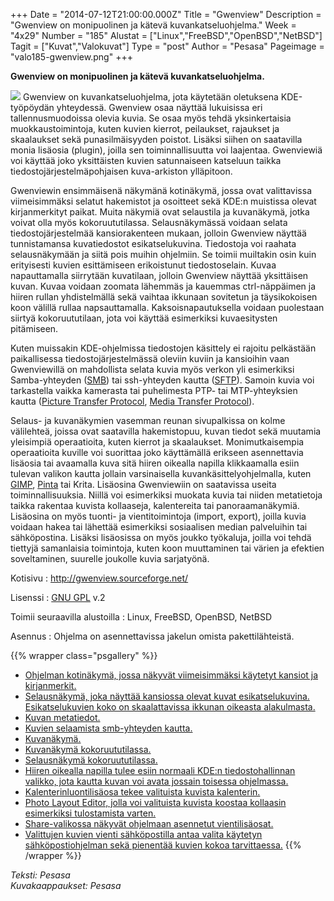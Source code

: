 +++
Date = "2014-07-12T21:00:00.000Z"
Title = "Gwenview"
Description = "Gwenview on monipuolinen ja kätevä kuvankatseluohjelma."
Week = "4x29"
Number = "185"
Alustat = ["Linux","FreeBSD","OpenBSD","NetBSD"]
Tagit = ["Kuvat","Valokuvat"]
Type = "post"
Author = "Pesasa"
Pageimage = "valo185-gwenview.png"
+++


**Gwenview on monipuolinen ja kätevä kuvankatseluohjelma.**

![ ](/images/valo185-gwenview.png "fig:valo185-gwenview.png") Gwenview on
kuvankatseluohjelma, jota käytetään oletuksena KDE-työpöydän yhteydessä.
Gwenview osaa näyttää lukuisissa eri tallennusmuodoissa olevia kuvia. Se
osaa myös tehdä yksinkertaisia muokkaustoimintoja, kuten kuvien kierrot,
peilaukset, rajaukset ja skaalaukset sekä punasilmäisyyden poistot.
Lisäksi siihen on saatavilla monia lisäosia (plugin), joilla sen
toiminnallisuutta voi laajentaa. Gwenviewiä voi käyttää joko
yksittäisten kuvien satunnaiseen katseluun taikka
tiedostojärjestelmäpohjaisen kuva-arkiston ylläpitoon.

Gwenviewin ensimmäisenä näkymänä kotinäkymä, jossa ovat valittavissa
viimeisimmäksi selatut hakemistot ja osoitteet sekä KDE:n muistissa
olevat kirjanmerkityt paikat. Muita näkymiä ovat selaustila ja
kuvanäkymä, jotka voivat olla myös kokoruututilassa. Selausnäkymässä
voidaan selata tiedostojärjestelmää kansiorakenteen mukaan, jolloin
Gwenview näyttää tunnistamansa kuvatiedostot esikatselukuvina.
Tiedostoja voi raahata selausnäkymään ja siitä pois muihin ohjelmiin. Se
toimii muiltakin osin kuin erityisesti kuvien esittämiseen erikoistunut
tiedostoselain. Kuvaa napauttamalla siirrytään kuvatilaan, jolloin
Gwenview näyttää yksittäisen kuvan. Kuvaa voidaan zoomata lähemmäs ja
kauemmas ctrl-näppäimen ja hiiren rullan yhdistelmällä sekä vaihtaa
ikkunaan sovitetun ja täysikokoisen koon välillä rullaa napsauttamalla.
Kaksoisnapautuksella voidaan puolestaan siirtyä kokoruututilaan, jota
voi käyttää esimerkiksi kuvaesitysten pitämiseen.

Kuten muissakin KDE-ohjelmissa tiedostojen käsittely ei rajoitu
pelkästään paikallisessa tiedostojärjestelmässä oleviin kuviin ja
kansioihin vaan Gwenviewillä on mahdollista selata kuvia myös verkon yli
esimerkiksi Samba-yhteyden
([SMB](http://en.wikipedia.org/wiki/Server_Message_Block)) tai
ssh-yhteyden kautta
([SFTP](http://en.wikipedia.org/wiki/SSH_File_Transfer_Protocol)).
Samoin kuvia voi tarkastella vaikka kamerasta tai puhelimesta PTP- tai
MTP-yhteyksien kautta ([Picture Transfer
Protocol](http://en.wikipedia.org/wiki/Picture_Transfer_Protocol),
[Media Transfer
Protocol](http://en.wikipedia.org/wiki/Media_Transfer_Protocol)).

Selaus- ja kuvanäkymien vasemman reunan sivupalkissa on kolme
välilehteä, joissa ovat saatavilla hakemistopuu, kuvan tiedot sekä
muutamia yleisimpiä operaatioita, kuten kierrot ja skaalaukset.
Monimutkaisempia operaatioita kuville voi suorittaa joko käyttämällä
erikseen asennettavia lisäosia tai avaamalla kuva sitä hiiren oikealla
napilla klikkaamalla esiin tulevan valikon kautta jollain varsinaisella
kuvankäsittelyohjelmalla, kuten [GIMP](GIMP),
[Pinta](Pinta) tai Krita. Lisäosina Gwenviewiin on saatavissa
useita toiminnallisuuksia. Niillä voi esimerkiksi muokata kuvia tai
niiden metatietoja taikka rakentaa kuvista kollaaseja, kalentereita tai
panoraamanäkymiä. Lisäosina on myös tuonti- ja vientitoimintoja (import,
export), joilla kuvia voidaan hakea tai lähettää esimerkiksi sosiaalisen
median palveluihin tai sähköpostina. Lisäksi lisäosissa on myös joukko
työkaluja, joilla voi tehdä tiettyjä samanlaisia toimintoja, kuten koon
muuttaminen tai värien ja efektien soveltaminen, suurelle joukolle kuvia
sarjatyönä.

Kotisivu
:   <http://gwenview.sourceforge.net/>

Lisenssi
:   [GNU GPL](GNU_GPL) v.2

Toimii seuraavilla alustoilla
:   Linux, FreeBSD, OpenBSD, NetBSD

Asennus
:   Ohjelma on asennettavissa jakelun omista pakettilähteistä.

{{% wrapper class="psgallery" %}}
-   [Ohjelman kotinäkymä, jossa näkyvät viimeisimmäksi käytetyt kansiot
    ja kirjanmerkit.](/images/gwenview-1.jpg)
-   [Selausnäkymä, joka näyttää kansiossa olevat kuvat esikatselukuvina.
    Esikatselukuvien koko on skaalattavissa ikkunan oikeasta
    alakulmasta.](/images/gwenview-2.jpg)
-   [Kuvan metatiedot.](/images/gwenview-3.jpg)
-   [Kuvien selaamista smb-yhteyden kautta.](/images/gwenview-4.jpg)
-   [Kuvanäkymä.](/images/gwenview-5.jpg)
-   [Kuvanäkymä kokoruututilassa.](/images/gwenview-6.jpg)
-   [Selausnäkymä kokoruututilassa.](/images/gwenview-7.jpg)
-   [Hiiren oikealla napilla tulee esiin normaali KDE:n
    tiedostohallinnan valikko, jota kautta kuvan voi avata jossain
    toisessa ohjelmassa.](/images/gwenview-8.jpg)
-   [Kalenterinluontilisäosa tekee valituista kuvista
    kalenterin.](/images/gwenview-9.jpg)
-   [Photo Layout Editor, jolla voi valituista kuvista koostaa kollaasin
    esimerkiksi tulostamista varten.](/images/gwenview-10.jpg)
-   [Share-valikossa näkyvät ohjelmaan asennetut
    vientilisäosat.](/images/gwenview-11.jpg)
-   [Valittujen kuvien vienti sähköpostilla antaa valita käytetyn
    sähköpostiohjelman sekä pienentää kuvien kokoa
    tarvittaessa.](/images/gwenview-12.jpg)
{{% /wrapper %}}

*Teksti: Pesasa* <br />
*Kuvakaappaukset: Pesasa*


